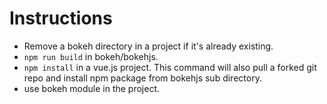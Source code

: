 # Instructions
- Remove a bokeh directory in a project if it's already existing.
- ```npm run build``` in bokeh/bokehjs.
- ```npm install``` in a vue.js project. This command will also pull a forked git repo and install npm package from bokehjs sub directory. 
- use bokeh module in the project.